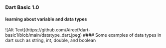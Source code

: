 <p> <h3>Dart Basic 1.0</h3></p>
<h4> learning about variable and data types <br></h4>
![Alt Text](https://github.com/Aireef/dart-basic1/blob/main/datatype_dart.jpeg)
#### Some examples of data types in dart such as string, int, double, and boolean
